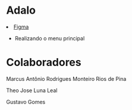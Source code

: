 # Adalo

<li> <a href ="[https://www.figma.com/proto/a3KxyJTIWE7wNPDfMBHx0Q/Untitled?node-id=1-121&starting-point-node-id=1%3A121&locale=en](https://app.adalo.com/apps/c0030d55-d4ee-473d-bc18-d284469eb966/screens)"> Figma <a> </li>

- Realizando o menu principal

# Colaboradores

Marcus Antônio Rodrigues Monteiro Rios de Pina

Theo Jose Luna Leal

Gustavo Gomes
